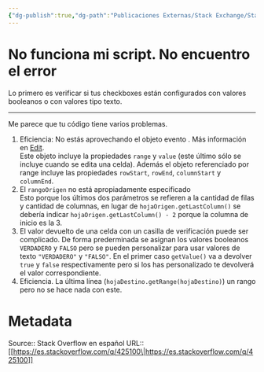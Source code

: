 ```yaml
---
{"dg-publish":true,"dg-path":"Publicaciones Externas/Stack Exchange/Stack Overflow en español/es.stackoverflow.com-425100.md","permalink":"/publicaciones-externas/stack-exchange/stack-overflow-en-espanol/es-stackoverflow-com-425100/","title":"No funciona mi script. No encuentro el error","hide":true,"noteIcon":"\"0\"","created":"2024-04-03T12:49:10.417-06:00","updated":"2024-04-05T16:43:57.069-06:00"}
---
```


# No funciona mi script. No encuentro el error

Lo primero es verificar si tus checkboxes están configurados con valores booleanos o con valores tipo texto.

<hr>

Me parece que tu código tiene varios problemas.

1. Eficiencia: No estás aprovechando el objeto evento . Más información en [Edit][1].  
    Este objeto incluye la propiedades `range` y `value` (este último sólo se incluye cuando se edita una celda). Además el objeto referenciado por range incluye las propiedades `rowStart`, `rowEnd`, `columnStart` y `columnEnd`.
2. El `rangoOrigen` no está apropiadamente especificado  
   Esto porque los últimos dos parámetros se refieren a la cantidad de filas y cantidad de columnas, en lugar de `hojaOrigen.getLastColumn()` se debería indicar `hojaOrigen.getLastColumn() - 2` porque la columna de inicio es la 3.
3. El valor devuelto de una celda con un casilla de verificación puede ser complicado. De forma prederminada se asignan los valores booleanos `VERDADERO` y `FALSO` pero se pueden personalizar para usar valores de texto `"VERDADERO"` y `"FALSO"`. En el primer caso `getValue()` va a devolver `true` y `false` respectivamente pero si los has personalizado te devolverá el valor correspondiente. 
4. Eficiencia. La última línea (`hojaDestino.getRange(hojaDestino)`) un rango pero no se hace nada con este.


  [1]: https://developers.google.com/apps-script/guides/triggers/events#edit

# Metadata
Source:: Stack Overflow en español
URL:: [[https://es.stackoverflow.com/q/425100\|https://es.stackoverflow.com/q/425100]]

